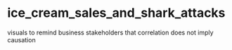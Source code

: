 # ice_cream_sales_and_shark_attacks
visuals to remind business stakeholders that correlation does not imply causation
